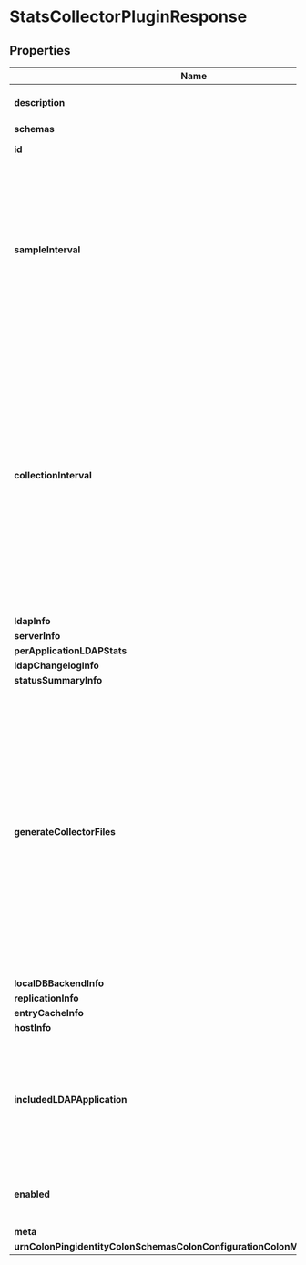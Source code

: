 

# StatsCollectorPluginResponse


## Properties

| Name | Type | Description | Notes |
|------------ | ------------- | ------------- | -------------|
|**description** | **String** | A description for this Plugin |  [optional] |
|**schemas** | **List&lt;EnumstatsCollectorPluginSchemaUrn&gt;** |  |  |
|**id** | **String** | Name of the Plugin |  |
|**sampleInterval** | **String** | The duration between statistics collections. Setting this value too small can have an impact on performance. This value should be a multiple of collection-interval. |  |
|**collectionInterval** | **String** | Some of the calculated statistics, such as the average and maximum queue sizes, can use multiple samples within a log interval. This value controls how often samples are gathered, and setting this value too small can have an adverse impact on performance. |  |
|**ldapInfo** | **EnumpluginLdapInfoProp** |  |  [optional] |
|**serverInfo** | **EnumpluginServerInfoProp** |  |  [optional] |
|**perApplicationLDAPStats** | **EnumpluginStatsCollectorPerApplicationLDAPStatsProp** |  |  [optional] |
|**ldapChangelogInfo** | **EnumpluginLdapChangelogInfoProp** |  |  [optional] |
|**statusSummaryInfo** | **EnumpluginStatusSummaryInfoProp** |  |  [optional] |
|**generateCollectorFiles** | **Boolean** | Indicates whether this plugin should store metric samples on disk for use by the Data Metrics Server. If the Stats Collector Plugin is only being used to collect metrics for one or more StatsD Monitoring Endpoints, then this can be set to false to prevent unnecessary I/O. |  [optional] |
|**localDBBackendInfo** | **EnumpluginLocalDBBackendInfoProp** |  |  [optional] |
|**replicationInfo** | **EnumpluginReplicationInfoProp** |  |  [optional] |
|**entryCacheInfo** | **EnumpluginEntryCacheInfoProp** |  |  [optional] |
|**hostInfo** | **List&lt;EnumpluginHostInfoProp&gt;** |  |  [optional] |
|**includedLDAPApplication** | **List&lt;String&gt;** | If statistics should not be included for all applications, this property names the subset of applications that should be included. |  [optional] |
|**enabled** | **Boolean** | Indicates whether the plug-in is enabled for use. |  |
|**meta** | [**MetaMeta**](MetaMeta.md) |  |  [optional] |
|**urnColonPingidentityColonSchemasColonConfigurationColonMessagesColon20** | [**MetaUrnPingidentitySchemasConfigurationMessages20**](MetaUrnPingidentitySchemasConfigurationMessages20.md) |  |  [optional] |



